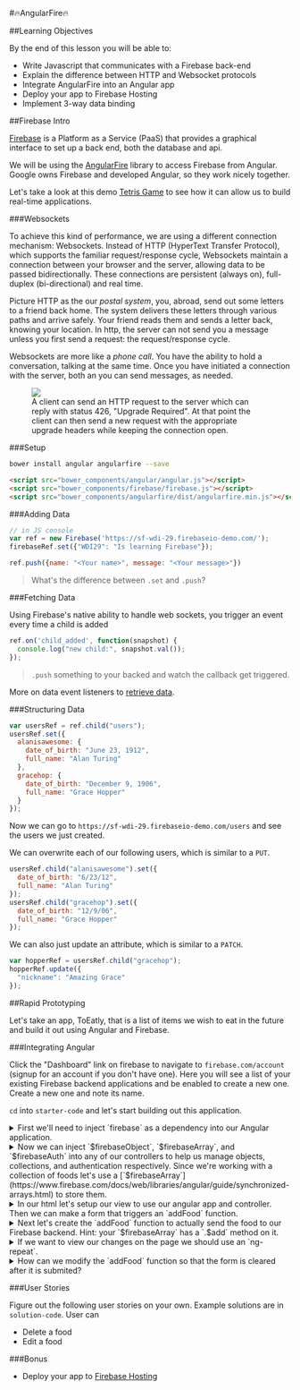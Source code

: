 #🔥AngularFire🔥

##Learning Objectives

By the end of this lesson you will be able to:

* Write Javascript that communicates with a Firebase back-end
* Explain the difference between HTTP and Websocket protocols
* Integrate AngularFire into an Angular app
* Deploy your app to Firebase Hosting
* Implement 3-way data binding


##Firebase Intro

[Firebase](https://www.firebase.com/) is a Platform as a Service (PaaS) that provides a graphical interface to set up a back end, both the database and api.

We will be using the [AngularFire](https://www.firebase.com/docs/web/libraries/angular/guide/intro-to-angularfire.html) library to access Firebase from Angular. Google owns Firebase and developed Angular, so they work nicely together.

Let's take a look at this demo [Tetris Game](https://www.firebase.com/tutorial/#session/gf3bu09wvlf) to see how it can allow us to build real-time applications.

###Websockets

To achieve this kind of performance, we are using a different connection mechanism: Websockets. Instead of HTTP (HyperText Transfer Protocol), which supports the familiar request/response cycle, Websockets maintain a connection between your browser and the server, allowing data to be passed bidirectionally. These connections are persistent (always on), full-duplex (bi-directional) and real time.

Picture HTTP as the our *postal system*, you, abroad, send out some letters to a friend back home. The system delivers these letters through various paths and arrive safely. Your friend reads them and sends a letter back, knowing your location. In http, the server can not send you a message unless you first send a request: the request/response cycle.

Websockets are more like a *phone call*. You have the ability to hold a conversation, talking at the same time. Once you have initiated a connection with the server, both an you can send messages, as needed.

<figure>
    <img src="https://camo.githubusercontent.com/c0e4e20b1756769aa20540351c69b1757d1c9cb1/687474703a2f2f7777772e7075626e75622e636f6d2f626c6f672f77702d636f6e74656e742f75706c6f6164732f323031342f30392f576562536f636b6574732d4469616772616d2e706e67">
    <figcaption>A client can send an HTTP request to the server which can reply with status 426, "Upgrade Required". At that point the client can then send a new request with the appropriate upgrade headers while keeping the connection open.</figcaption>
</figure>

###Setup

```bash
bower install angular angularfire --save
```

```html
<script src="bower_components/angular/angular.js"></script>
<script src="bower_components/firebase/firebase.js"></script>
<script src="bower_components/angularfire/dist/angularfire.min.js"></script>
```

###Adding Data

```js
// in JS console
var ref = new Firebase('https://sf-wdi-29.firebaseio-demo.com/');
firebaseRef.set({"WDI29": "Is learning Firebase"});
```

```js
ref.push({name: "<Your name>", message: "<Your message>"})
```

>What's the difference between `.set` and `.push`?

###Fetching Data

Using Firebase's native ability to handle web sockets, you trigger an event every time a child is added

```js
ref.on('child_added', function(snapshot) {
  console.log("new child:", snapshot.val());
});
```

>`.push` something to your backed and watch the callback get triggered.

More on data event listeners to [retrieve data](https://www.firebase.com/docs/web/guide/retrieving-data.html).

###Structuring Data

```js
var usersRef = ref.child("users");
usersRef.set({
  alanisawesome: {
    date_of_birth: "June 23, 1912",
    full_name: "Alan Turing"
  },
  gracehop: {
    date_of_birth: "December 9, 1906",
    full_name: "Grace Hopper"
  }
});
```

Now we can go to `https://sf-wdi-29.firebaseio-demo.com/users` and see the users we just created.

We can overwrite each of our following users, which is similar to a `PUT`.

```js
usersRef.child("alanisawesome").set({
  date_of_birth: "6/23/12",
  full_name: "Alan Turing"
});
usersRef.child("gracehop").set({
  date_of_birth: "12/9/06",
  full_name: "Grace Hopper"
});
```
We can also just update an attribute, which is similar to a `PATCH`.

```js
var hopperRef = usersRef.child("gracehop");
hopperRef.update({
  "nickname": "Amazing Grace"
});
```

##Rapid Prototyping

Let's take an app, ToEatly, that is a list of items we wish to eat in the future and build it out using Angular and Firebase.

###Integrating Angular

Click the "Dashboard" link on firebase to navigate to `firebase.com/account` (signup for an account if you don't have one). Here you will see a list of your existing Firebase backend applications and be enabled to create a new one. Create a new one and note its name.

`cd` into `starter-code` and let's start building out this application.

<details>
<summary>First we'll need to inject `firebase` as a dependency into our Angular application.</summary>

```js
var app = angular.module("ToEatly", ["firebase"]);
```
</details>

<details>
<summary>Now we can inject `$firebaseObject`, `$firebaseArray`, and `$firebaseAuth` into any of our controllers to help us manage objects, collections, and authentication respectively. Since we're working with a collection of foods let's use a [`$firebaseArray`](https://www.firebase.com/docs/web/libraries/angular/guide/synchronized-arrays.html) to store them.
</summary>

```js
app.controller("FoodCtrl", function($scope, $firebaseArray) {
  // change to your application URL
  var ref = new Firebase("https://sf-wdi-29.firebaseio.com/foods");
  // create a synchronized array to store a collection
  $scope.foods = $firebaseArray(ref);
});
```
</details>

<details>
<summary>In our html let's setup our view to use our angular app and controller. Then we can make a form that triggers an `addFood` function.</summary>

```html
<form ng-submit="addFood()">
    <input placeholder="name" ng-model="food.name">
    <input yuminess="yuminess" ng-model="food.yuminess">
    <button type="submit">Eat me!</button>
</form>
```
</details>

<details>
<summary>Next let's create the `addFood` function to actually send the food to our Firebase backend. Hint: your `$firebaseArray` has a `.$add` method on it.</summary>

```js
  $scope.addFood = function() {
    $scope.foods.$add({
      name: $scope.food.name,
      yumminess: $scope.food.yumminess
    });
  };
```
</details>

<details>
<summary>If we want to view our changes on the page we should use an `ng-repeat`.</summary>

```html
<div class="food" ng-repeat="food in foods">
    <b>Name:</b> {{food.name}} | <b>Yumminess:</b> {{food.yumminess}}
</div>
```
</details>

<details>
<summary>How can we modify the `addFood` function so that the form is cleared after it is submited?</summary>

```js
  $scope.addFood = function() {
    $scope.foods.$add({
      name: $scope.food.name,
      yumminess: $scope.food.yumminess
    });
    // clears form
    $scope.food = {};
  };
```
</details>

###User Stories

Figure out the following user stories on your own. Example solutions are in `solution-code`. User can

* Delete a food
* Edit a food

###Bonus

* Deploy your app to [Firebase Hosting](https://www.firebase.com/docs/hosting/guide/deploying.html)

